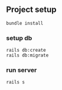 ## Project setup
```
bundle install
```

### setup db
```
rails db:create
rails db:migrate
```

### run server
```
rails s
```
